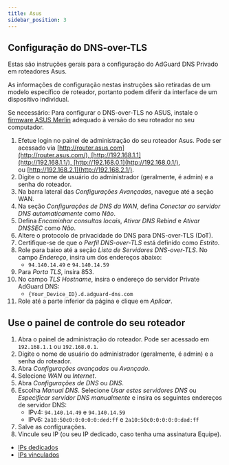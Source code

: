 ```yaml
---
title: Asus
sidebar_position: 3
---
```


## Configuração do DNS-over-TLS

Estas são instruções gerais para a configuração do AdGuard DNS Privado em roteadores Asus.

As informações de configuração nestas instruções são retiradas de um modelo específico de roteador, portanto podem diferir da interface de um dispositivo individual.

Se necessário: Para configurar o DNS-over-TLS no ASUS, instale o [firmware ASUS Merlin](https://www.asuswrt-merlin.net/download) adequado à versão do seu roteador no seu computador.

1. Efetue login no painel de administração do seu roteador Asus. Pode ser acessado via [http://router.asus.com](http://router.asus.com/), [http://192.168.1.1](http://192.168.1.1/), [http://192.168.0.1](http://192.168.0.1/), ou [http://192.168.2.1](http://192.168.2.1/).
2. Digite o nome de usuário do administrador (geralmente, é admin) e a senha do roteador.
3. Na barra lateral das _Configurações Avançadas_, navegue até a seção WAN.
4. Na seção _Configurações de DNS da WAN_, defina _Conectar ao servidor DNS automaticamente_ como _Não_.
5. Defina _Encaminhar consultas locais_, _Ativar DNS Rebind_ e _Ativar DNSSEC_ como _Não_.
6. Altere o protocolo de privacidade do DNS para DNS-over-TLS (DoT).
7. Certifique-se de que o _Perfil DNS-over-TLS_ está definido como _Estrito_.
8. Role para baixo até a seção _Lista de Servidores DNS-over-TLS_. No campo _Endereço_, insira um dos endereços abaixo:
   - `94.140.14.49` e `94.140.14.59`
9. Para _Porta TLS_, insira 853.
10. No campo _TLS Hostname_, insira o endereço do servidor Private AdGuard DNS:
    - `{Your_Device_ID}.d.adguard-dns.com`
11. Role até a parte inferior da página e clique em _Aplicar_.

## Use o painel de controle do seu roteador

1. Abra o painel de administração do roteador. Pode ser acessado em `192.168.1.1` ou `192.168.0.1`.
2. Digite o nome de usuário do administrador (geralmente, é admin) e a senha do roteador.
3. Abra _Configurações avançadas_ ou _Avançado_.
4. Selecione _WAN_ ou _Internet_.
5. Abra _Configurações de DNS_ ou _DNS_.
6. Escolha _Manual DNS_. Selecione _Usar estes servidores DNS_ ou _Especificar servidor DNS manualmente_ e insira os seguintes endereços de servidor DNS:
   - IPv4: `94.140.14.49` e `94.140.14.59`
   - IPv6: `2a10:50c0:0:0:0:0:ded:ff` e `2a10:50c0:0:0:0:0:dad:ff`
7. Salve as configurações.
8. Vincule seu IP (ou seu IP dedicado, caso tenha uma assinatura Equipe).

- [IPs dedicados](/private-dns/connect-devices/other-options/dedicated-ip.md)
- [IPs vinculados](/private-dns/connect-devices/other-options/linked-ip.md)
